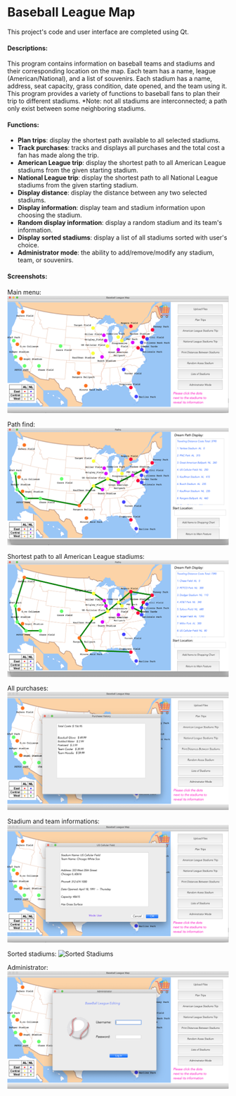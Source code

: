 # Baseball League Map

This project's code and user interface are completed using Qt.

#### Descriptions:
This program contains information on baseball teams and stadiums and their corresponding location on the map.
Each team has a name, league (American/National), and a list of souvenirs.
Each stadium has a name, address, seat capacity, grass condition, date opened, and the team using it.
This program provides a variety of functions to baseball fans to plan their trip to different stadiums.
*Note: not all stadiums are interconnected; a path only exist between some neighboring stadiums.

#### Functions:
* **Plan trips**: display the shortest path available to all selected stadiums.
* **Track purchases**: tracks and displays all purchases and the total cost a fan has made along the trip.
* **American League trip**: display the shortest path to all American League stadiums from the given starting stadium.
* **National League trip**: display the shortest path to all National League stadiums from the given starting stadium.
* **Display distance**: display the distance between any two selected stadiums.
* **Display information**: display team and stadium information upon choosing the stadium.
* **Random display information**: display a random stadium and its team's information.
* **Display sorted stadiums**: display a list of all stadiums sorted with user's choice.
* **Administrator mode**: the ability to add/remove/modify any stadium, team, or souvenirs.

#### Screenshots:
Main menu:
![Main Screen](https://github.com/Fjdklsajf/baseball-league-map/blob/master/images/mainWindow.png?raw=true)

Path find:
![Path find](https://github.com/Fjdklsajf/baseball-league-map/blob/master/images/pathFind.png?raw=true)

Shortest path to all American League stadiums:
![American League](https://github.com/Fjdklsajf/baseball-league-map/blob/master/images/American.png?raw=true)

All purchases:
![All Purchases](https://github.com/Fjdklsajf/baseball-league-map/blob/master/images/purchases.png?raw=true)

Stadium and team informations:
![Informations](https://github.com/Fjdklsajf/baseball-league-map/blob/master/images/information.png?raw=true)

Sorted stadiums:
![Sorted Stadiums](https://github.com/Fjdklsajf/baseball-league-map/blob/master/images/sortedStadiums.png?raw=true)

Administrator:
![Administrator](https://github.com/Fjdklsajf/baseball-league-map/blob/master/images/administrator.png?raw=true)
